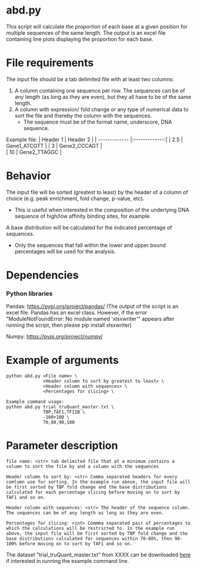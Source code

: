 # abd.py #
This script will calculate the proportion of each base at a given position for multiple sequences of the same length. The output is an excel file containing line plots displaying the proportion for each base. 

# File requirements #
The input file should be a tab delimited file with at least two columns: 
   1. A column containing one sequence per row. The sequences can be of any length (as long as they are even), but they all have to be of the same length.
   2. A column with expression/ fold change or any type of numerical data to sort the file and thereby the column with the sequences.
      * The sequence must be of the format name, underscore, DNA sequence.

Example file:
| Header 1      | Header 2      |
| ------------- |:-------------:| 
| 2.5           | Gene1_ATCGTT  | 
| 3             | Gene2_CCCAGT  |  
| 10            | Gene2_TTAGGC  |    

# Behavior #
The input file will be sorted (greatest to least) by the header of a column of choice (e.g. peak enrichment, fold change, p-value, etc). 
  * This is useful when interested in the composition of the underlying DNA sequence of high/low affinity binding sites, for example. 

A base distribution will be calculated for the indicated percentage of sequences.
  * Only the sequences that fall within the lower and upper bound percentages will be used for the analysis.

# Dependencies #
### Python libraries ###
Pandas: https://pypi.org/project/pandas/
(The output of the script is an excel file. Pandas has an excel class. However, if the error "ModuleNotFoundError: No module named 'xlsxwriter'" appears after running the script, then please pip install xlsxwriter)

Numpy: https://pypi.org/project/numpy/

# Example of arguments #
```
python abd.py <File name> \
              <Header column to sort by greatest to least> \
              <Header column with sequences> \
              <Percentages for slicing> \

Example command usage: 
python abd.py trial_truQuant_master.txt \
              TBP,TAF1,TFIIB \
              -100+100 \
              70,80,90,100
```
# Parameter description #
```
file name: <str> tab delimited file that at a minimum contains a column to sort the file by and a column with the sequences

Header column to sort by: <str> Comma separated headers for every comlumn use for sorting. In the example run above, the input file will be first sorted by TBP fold change and the base distributions calculated for each percentage slicing before moving on to sort by TAF1 and so on.

Header column with sequences: <str> The header of the sequence column. The sequences can be of any length as long as they are even.

Percentages for slicing: <int> Commma separated pair of percentages to which the calculations will be restricted to. In the example run above, the input file will be first sorted by TBP fold change and the base distributions calculated for sequences within 70-80%, then 90-100% before moving on to sort by TAF1 and so on.
```

The dataset "trial_truQuant_master.txt" from XXXX can be downloaded [here](https://github.com/JuanFSantana/DNA-and-RNA-seq-analysis-essentials/blob/main/Average%20base%20distribution%20plots/trial_truQuant_master.txt) if interested in running the example command line. 
